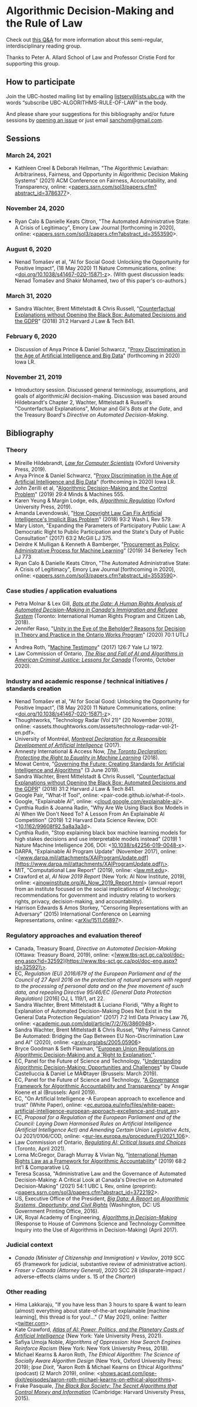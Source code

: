 # Algorithmic Decision-Making and the Rule of Law

Check out [this Q&A](http://www.allard.ubc.ca/news-events/ubc-law-news/bridging-gap-between-law-and-technology) for more information about this semi-regular, interdisciplinary reading group.

Thanks to Peter A. Allard School of Law and Professor Cristie Ford for supporting this group.

## How to participate

Join the UBC-hosted mailing list by emailing listserv@lists.ubc.ca with the words
“subscribe UBC-ALGORITHMS-RULE-OF-LAW” in the body.

And please share your suggestions for this bibliography and/or future sessions by [opening an issue](https://github.com/sanchom/algorithmic-decision-making-and-rule-of-law/issues) or just email sanchom@gmail.com.

## Sessions

### March 24, 2021

- Kathleen Creel & Deborah Hellman, \"The Algorithmic Leviathan: Arbitrariness, Fairness, and Opportunity in Algorithmic Decision Making Systems\" (2021) ACM Conference on Fairness, Accountability, and Transparency, online: \<[papers.ssrn.com/sol3/papers.cfm?abstract_id=3786377](https://papers.ssrn.com/sol3/papers.cfm?abstract_id=3786377)\>.

### November 24, 2020

- Ryan Calo & Danielle Keats Citron, \"The Automated Administrative State: A Crisis of Legitimacy\", Emory Law Journal \[forthcoming in 2020\], online: \<[papers.ssrn.com/sol3/papers.cfm?abstract_id=3553590](https://papers.ssrn.com/sol3/papers.cfm?abstract_id=3553590)\>.

### August 6, 2020

- Nenad Tomašev et al, \"AI for Social Good: Unlocking the Opportunity for Positive Impact\", (18 May 2020) 11 Nature Communications, online: \<[doi.org/10.1038/s41467-020-15871-z](https://doi.org/10.1038/s41467-020-15871-z)\>. (With guest discussion leads: Nenad Tomašev and Shakir Mohamed, two of this paper's co-authors.)

### March 31, 2020

-   Sandra Wachter, Brent Mittelstadt & Chris Russell,
    "[Counterfactual
    Explanations without Opening the Black Box: Automated Decisions and
    the GDPR](https://jolt.law.harvard.edu/assets/articlePDFs/v31/Counterfactual-Explanations-without-Opening-the-Black-Box-Sandra-Wachter-et-al.pdf)" (2018) 31:2 Harvard J Law & Tech 841.

### February 6, 2020

-  Discussion of Anya Prince & Daniel Schwarcz,
    "[Proxy
    Discrimination in the Age of Artificial Intelligence and Big
    Data](https://papers.ssrn.com/sol3/papers.cfm?abstract_id=3347959)" (forthcoming in 2020) Iowa LR.

### November 21, 2019

-  Introductory session. Discussed general terminology, assumptions, and goals of algorithmic/AI decision-making. Discussion was based around Hildebrandt's Chapter 2, Wachter, Mittelstadt & Russell's "Counterfactual Explanations", Molnar and Gil's *Bots at the Gate*, and the Treasury Board's *Directive on Automated Decision-Making*.

## Bibliography

### Theory

-   Mireille Hildebrandt, [*Law for Computer
    Scientists*](https://lawforcomputerscientists.pubpub.org/) (Oxford
    University Press, 2019).
-   Anya Prince & Daniel Schwarcz,
    "[Proxy
    Discrimination in the Age of Artificial Intelligence and Big
    Data](https://papers.ssrn.com/sol3/papers.cfm?abstract_id=3347959)" (forthcoming in 2020) Iowa LR.
-   John Zerilli et al, \"[Algorithmic Decision-Making and the Control
    Problem](https://link.springer.com/article/10.1007/s11023-019-09513-7)\" (2019)
    29:4 Minds & Machines 555.
-   Karen Yeung & Margin Lodge, eds, [*Algorithmic
    Regulation*](https://www.oxfordscholarship.com/view/10.1093/oso/9780198838494.001.0001/oso-9780198838494-chapter-1)
    (Oxford University Press, 2019).
-   Amanda Levendowski, \"[How Copyright Law Can Fix Artificial Intelligence's Implicit Bias Problem](https://www.law.uw.edu/wlr/print-edition/print-edition/vol-93/2/how-copyright-law-can-fix-artificial-intelligence-s-implicit-bias-problem)\" (2018) 93:2 Wash L Rev 579.
-   Mary Liston, \"Expanding the Parameters of Participatory Public Law:
    A Democratic Right to Public Participation and the State\'s Duty of
    Public Consultation\" (2017) 63:2 McGill LJ 375.
-   Deirdre K Mulligan & Kenneth A Bamberger, \"[Procurement as Policy: Administrative Process for Machine Learning](https://btlj.org/data/articles2019/34_3/03_Mulligan_Web.pdf)\" (2019) 34 Berkeley Tech LJ 773
-   Ryan Calo & Danielle Keats Citron, \"The Automated Administrative State: A Crisis of Legitimacy\", Emory Law Journal \[forthcoming in 2020\], online: 
    \<[papers.ssrn.com/sol3/papers.cfm?abstract_id=3553590](https://papers.ssrn.com/sol3/papers.cfm?abstract_id=3553590)\>.

### Case studies / application evaluations

-   Petra Molnar & Lex Gill,
    [*Bots
    at the Gate: A Human Rights Analysis of Automated Decision-Making in
    Canada's Immigration and Refugee System*](https://citizenlab.ca/wp-content/uploads/2018/09/IHRP-Automated-Systems-Report-Web-V2.pdf) (Toronto: International
    Human Rights Program and Citizen Lab, 2018).
-   Jennifer Raso, \"[Unity in the Eye of the Beholder? Reasons for Decision in Theory and Practice in the Ontario Works Program](https://utpjournals.press/doi/pdf/10.3138/utlj.2018-0022)\" (2020) 70:1 UTLJ 1
-   Andrea Roth, \"[Machine
    Testimony](https://www.yalelawjournal.org/article/machine-testimony)\" (2017)
    126:7 Yale LJ 1972.
-   Law Commission of Ontario, [*The Rise and Fall of AI and Algorithms in American Criminal Justice: Lessons for Canada*](https://www.lco-cdo.org/wp-content/uploads/2020/10/Criminal-AI-Paper-Final-Oct-28-2020.pdf) (Toronto, October 2020). 

### Industry and academic response / technical initiatives / standards creation

-   Nenad Tomašev et al, \"AI for Social Good: Unlocking the Opportunity for Positive Impact\", (18 May 2020) 11 Nature Communications, online: \<[doi.org/10.1038/s41467-020-15871-z](https://doi.org/10.1038/s41467-020-15871-z)\>.
-   Thoughtworks, \"Technology Radar (Vol 21)\" (20 November 2019),
    online:
    <assets.thoughtworks.com/assets/technology-radar-vol-21-en.pdf>.
-   University of Montréal,
    [*Montreal
    Declaration for a Responsible Development of Artificial
    Intellgence*](https://www.montrealdeclaration-responsibleai.com/the-declaration) (2017).
-   Amnesty International & Access Now, [*The Toronto Declaration:
    Protecting the Right to Equality in Machine
    Learning*](https://www.torontodeclaration.org) (2018).
-   Mowat Centre, \"[Governing the Future: Creating Standards for
    Artificial Intelligence and
    Algorithms](https://munkschool.utoronto.ca/mowatcentre/governing-the-future-creating-standards-for-artificial-intelligence-and-algorithms/)\"
    (3 June 2019).
-   Sandra Wachter, Brent Mittelstadt & Chris Russell,
    "[Counterfactual
    Explanations without Opening the Black Box: Automated Decisions and
    the GDPR](https://jolt.law.harvard.edu/assets/articlePDFs/v31/Counterfactual-Explanations-without-Opening-the-Black-Box-Sandra-Wachter-et-al.pdf)" (2018) 31:2 Harvard J Law & Tech 841.
-   Google Pair, \"What-If Tool\", online:
    \<pair-code.github.io/what-if-tool\>.
-   Google, \"Explainable AI\", online:
    \<[cloud.google.com/explainable-ai/](https://cloud.google.com/explainable-ai/)\>.
-   Cynthia Rudin & Joanna Radin, \"Why Are We Using Black Box Models in
    AI When We Don\'t Need To? A Lesson From An Explainable AI
    Competition\" (2019) 1:2 Harvard Data Science Review, DOI:
    \<[10.1162/99608f92.5a8a3a3d](https://doi.org/10.1162/99608f92.5a8a3a3d)\>.
-   Cynthia Rudin, \"Stop explaining black box machine learning models for high stakes decisions and use interpretable models instead\"
    (2019) 1 Nature Machine Intelligence 206, DOI: \<[10.1038/s42256-019-0048-x](https://doi.org/10.1038/s42256-019-0048-x)\>.
-   DARPA, \"Explainable AI Program Update\" (November 2017), online:
    \<[www.darpa.mil/attachments/XAIProgramUpdate.pdf](https://www.darpa.mil/attachments/XAIProgramUpdate.pdf)\>.
-   MIT, \"Computational Law Report\" (2019), online:
    \<[law.mit.edu](https://law.mit.edu/)\>.
-   Crawford et al, *AI Now 2019 Report* (New York: AI Now Institute, 2019), online: \<[ainowinstitute.org/AI_Now_2019_Report.html](ainowinstitute.org/AI_Now_2019_Report.html)\> (annual report from an institute focused on the social implications of AI technology; recommendations for government and industry relating to workers rights, privacy, decision-making, and accountability).
-   Harrison Edwards & Amos Storkey, "Censoring Representations with an Adversary" (2015) International Conference on Learning Representations, online: \<[arXiv/1511.05897](https://arxiv.org/abs/1511.05897)\>.

### Regulatory approaches and evaluation thereof

-   Canada, Treasury Board, *Directive on Automated Decision-Making*
    (Ottawa: Treasury Board, 2019), online:
    \<[www.tbs-sct.gc.ca/pol/doc-eng.aspx?id=32592](https://www.tbs-sct.gc.ca/pol/doc-eng.aspx?id=32592)\>.
-   EC, *Regulation (EU) 2016/679 of the European Parliament and of the
    Council of 27 April 2016* *on the protection of natural persons with
    regard to the processing of personal data* *and on the free movement
    of such data, and repealing* *Directive 95/46/EC* *(General Data
    Protection Regulation)* \[2016\] OJ, L 119/1, art 22.
-   Sandra Wachter, Brent Mittelstadt & Luciano Floridi, \"Why a Right
    to Explanation of Automated Decision-Making Does Not Exist in the
    General Data Protection Regulation\" (2017) 7:2 Intl Data Privacy
    Law 76, online:
    \<[academic.oup.com/idpl/article/7/2/76/3860948](https://academic.oup.com/idpl/article/7/2/76/3860948)\>.
-   Sandra Wachter, Brent Mittelstadt & Chris Russel, \"Why Fairness Cannot Be Automated: Bridging the Gap Between EU Non-Discrimination Law and AI\" (2020), online: \<[arxiv.org/abs/2005.05906](https://arxiv.org/abs/2005.05906)\>
-   Bryce Goodman & Seth Flaxman, \"[European Union Regulations on
    Algorithmic Decision-Making and a \'Right to
    Explanation\'](https://ora.ox.ac.uk/objects/uuid:593169ee-0457-4051-9337-e007064cf67c/download_file?safe_filename=euregs.pdf)\".
-   EC, Panel for the Future of Science and Technology, \"[Understanding
    Algorithmic Decision-Making: Opportunities and
    Challenges](https://www.europarl.europa.eu/RegData/etudes/STUD/2019/624261/EPRS_STU(2019)624261_EN.pdf)\"
    by Claude Castelluccia & Daniel Le MÃ©tayer (Brussels: March 2019).
-   EC, Panel for the Future of Science and Technology, \"[A Governance
    Framework for Algorithmic Accountability and
    Transparency](https://www.europarl.europa.eu/RegData/etudes/STUD/2019/624262/EPRS_STU(2019)624262_EN.pdf)\"
    by Ansgar Koene et al (Brussels: April 2019).
-   EC, "On Artificial Intelligence -A European approach to excellence and trust" (White Paper), online: \<[ec.europa.eu/info/files/white-paper-artificial-intelligence-european-approach-excellence-and-trust_en](https://ec.europa.eu/info/files/white-paper-artificial-intelligence-european-approach-excellence-and-trust_en)\>
-   EC, *Proposal for a Regulation of the European Parliament and of the Council: Laying Down Harmonised Rules on Artificial Intelligence (Artificial Intelligence Act) and Amending Certain Union Legislative Acts*, OJ 2021/0106/COD, online: \<[eur-lex.europa.eu/procedure/FI/2021_106](https://eur-lex.europa.eu/procedure/FI/2021_106)\>.
-   Law Commission of Ontario, [*Regulating AI: Critical Issues and Choices*](https://www.lco-cdo.org/wp-content/uploads/2021/04/LCO-Regulating-AI-Critical-Issues-and-Choices-Toronto-April-2021-1.pdf) (Toronto, April 2021). 
-   Lorna McGregor, Daragh Murray & Vivian Ng, \"[International Human
    Rights Law as a Framework for Algorithmic
    Accountability](https://www.cambridge.org/core/journals/international-and-comparative-law-quarterly/article/international-human-rights-law-as-a-framework-for-algorithmic-accountability/1D6D0A456B36BA7512A6AFF17F16E9B6)\" (2019)
    68:2 Int\'l & Comparative LQ.
-   Teresa Scassa, "Administrative Law and the Governance of Automated Decision-Making: A Critical Look at Canada's Directive on Automated Decision-Making" (2021) 54:1 UBC L Rev, online (preprint): \<[papers.ssrn.com/sol3/papers.cfm?abstract_id=3722192](https://papers.ssrn.com/sol3/papers.cfm?abstract_id=3722192)\>.
-   US, Executive Office of the President, [*Big Data: A Report on
    Algorithmic Systems, Opportunity, and Civil
    Rights*](https://obamawhitehouse.archives.gov/sites/default/files/microsites/ostp/2016_0504_data_discrimination.pdf)
    (Washington, DC: US Government Printing Office, 2016).
-   UK, Royal Academy of Engineering, [*Algorithms in
    Decision-Making*](https://www.raeng.org.uk/publications/responses/algorithms-in-decision-making)
    (Response to House of Commons Science and Technology Committee
    Inquiry into the Use of Algorithmis in Decision-Making) (April
    2017).

### Judicial context

-   *Canada (Minister of Citizenship and Immigration) v Vavilov*, 2019
    SCC 65 (framework for judicial, substantive review of administrative action).
-   *Fraser v Canada (Attorney General)*, 2020 SCC 28 (disparate-impact / adverse-effects claims under s. 15 of the *Charter*)

### Other reading

-   Hima Lakkaraju, \"If you have less than 3 hours to spare & want to learn (almost) everything about state-of-the-art explainable [machine learning], this thread is for you!...\" (7 May 2021), online: *Twitter* \<[twitter.com](https://twitter.com/hima_lakkaraju/status/1390754121322467330)\>.
-   Kate Crawford, [*Atlas of AI: Power, Politics, and the Planetary Costs of Artificial Intelligence*](https://yalebooks.yale.edu/book/9780300209570/atlas-ai) (New York: Yale University Press, 2021).
-   Safiya Umoja Noble, *Algorithms of Oppression: How Search Engines
    Reinforce Racism* (New York: New York University Press, 2018).
-   Michael Kearns & Aaron Roth, *The Ethical Algorithm: The Science of Socially Aware Algorithm Design* (New York, Oxford University Press: 2019); *Ipse Dixit*, "Aaron Roth & Michael Kearns on Ethical Algorithms" (podcast) (2 March 2019), online: \<[shows.acast.com/ipse-dixit/episodes/aaron-roth-michael-kearns-on-ethical-algorithms](https://shows.acast.com/ipse-dixit/episodes/aaron-roth-michael-kearns-on-ethical-algorithms)\>.
-   Frake Pasquale, [*The Black Box Society: The Secret Algorithms that Control Money and Information*](https://www.hup.harvard.edu/catalog.php?isbn=9780674970847) (Cambridge: Harvard University Press, 2015).
